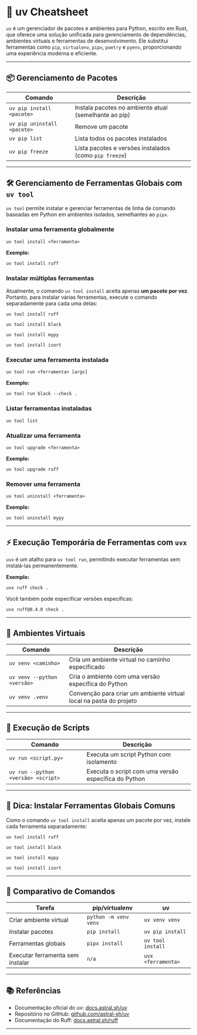 # 🧪 uv Cheatsheet

`uv` é um gerenciador de pacotes e ambientes para Python, escrito em Rust, que oferece uma solução unificada para gerenciamento de dependências, ambientes virtuais e ferramentas de desenvolvimento. Ele substitui ferramentas como `pip`, `virtualenv`, `pipx`, `poetry` e `pyenv`, proporcionando uma experiência moderna e eficiente.

---

## 📦 Gerenciamento de Pacotes

| Comando                      | Descrição                                           |
|------------------------------|-----------------------------------------------------|
| `uv pip install <pacote>`    | Instala pacotes no ambiente atual (semelhante ao pip) |
| `uv pip uninstall <pacote>`  | Remove um pacote                                    |
| `uv pip list`                | Lista todos os pacotes instalados                   |
| `uv pip freeze`              | Lista pacotes e versões instalados (como `pip freeze`) |

---

## 🛠️ Gerenciamento de Ferramentas Globais com `uv tool`

`uv tool` permite instalar e gerenciar ferramentas de linha de comando baseadas em Python em ambientes isolados, semelhantes ao `pipx`.

### Instalar uma ferramenta globalmente

`uv tool install <ferramenta>`

**Exemplo:**

`uv tool install ruff`

### Instalar múltiplas ferramentas

Atualmente, o comando `uv tool install` aceita apenas **um pacote por vez**. Portanto, para instalar várias ferramentas, execute o comando separadamente para cada uma delas:

`uv tool install ruff`

`uv tool install black`

`uv tool install mypy`

`uv tool install isort`

### Executar uma ferramenta instalada

`uv tool run <ferramenta> [args]`

**Exemplo:**

`uv tool run black --check .`

### Listar ferramentas instaladas

`uv tool list`

### Atualizar uma ferramenta

`uv tool upgrade <ferramenta>`

**Exemplo:**

`uv tool upgrade ruff`

### Remover uma ferramenta

`uv tool uninstall <ferramenta>`

**Exemplo:**

`uv tool uninstall mypy`

---

## ⚡ Execução Temporária de Ferramentas com `uvx`

`uvx` é um atalho para `uv tool run`, permitindo executar ferramentas sem instalá-las permanentemente.

**Exemplo:**

`uvx ruff check .`

Você também pode especificar versões específicas:

`uvx ruff@0.4.0 check .`

---

## 🧪 Ambientes Virtuais

| Comando                    | Descrição                                                  |
|----------------------------|------------------------------------------------------------|
| `uv venv <caminho>`        | Cria um ambiente virtual no caminho especificado           |
| `uv venv --python <versão>`| Cria o ambiente com uma versão específica do Python        |
| `uv venv .venv`            | Convenção para criar um ambiente virtual local na pasta do projeto |

---

## 🐍 Execução de Scripts

| Comando                             | Descrição                                 |
|-------------------------------------|-------------------------------------------|
| `uv run <script.py>`                | Executa um script Python com isolamento   |
| `uv run --python <versão> <script>` | Executa o script com uma versão específica do Python |

---

## 📁 Dica: Instalar Ferramentas Globais Comuns

Como o comando `uv tool install` aceita apenas um pacote por vez, instale cada ferramenta separadamente:

`uv tool install ruff`

`uv tool install black`

`uv tool install mypy`

`uv tool install isort`

---

## 📌 Comparativo de Comandos

| Tarefa                            | pip/virtualenv                  | uv                                |
|-----------------------------------|----------------------------------|------------------------------------|
| Criar ambiente virtual            | `python -m venv venv`           | `uv venv venv`                    |
| Instalar pacotes                  | `pip install`                   | `uv pip install`                  |
| Ferramentas globais               | `pipx install`                  | `uv tool install`                 |
| Executar ferramenta sem instalar  | `n/a`                           | `uvx <ferramenta>`                |

---

## 📚 Referências

- Documentação oficial do uv: [docs.astral.sh/uv](https://docs.astral.sh/uv/)
- Repositório no GitHub: [github.com/astral-sh/uv](https://github.com/astral-sh/uv)
- Documentação do Ruff: [docs.astral.sh/ruff](https://docs.astral.sh/ruff/)

---
